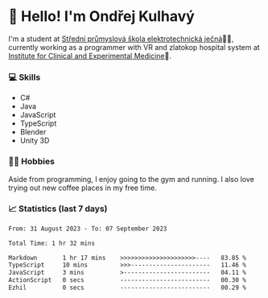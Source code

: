 # 👋 Hello! I'm Ondřej Kulhavý

I'm a student at [Střední průmyslová škola elektrotechnická ječná](https://www.spsejecna.cz/)👨‍🎓, currently working as a programmer with VR and zlatokop hospital system at [Institute for Clinical and Experimental Medicine](https://www.ikem.cz/en/)🏥.

### 💻 Skills
- C#
- Java
- JavaScript
- TypeScript
- Blender
- Unity 3D

### 🏋️‍♂️ Hobbies

Aside from programming, I enjoy going to the gym and running. I also love trying out new coffee places in my free time.

### 📈 Statistics (last 7 days)
<!--START_SECTION:waka-->

```txt
From: 31 August 2023 - To: 07 September 2023

Total Time: 1 hr 32 mins

Markdown       1 hr 17 mins    >>>>>>>>>>>>>>>>>>>>>----   83.85 %
TypeScript     10 mins         >>>----------------------   11.46 %
JavaScript     3 mins          >------------------------   04.11 %
ActionScript   0 secs          -------------------------   00.30 %
Ezhil          0 secs          -------------------------   00.29 %
```

<!--END_SECTION:waka-->



